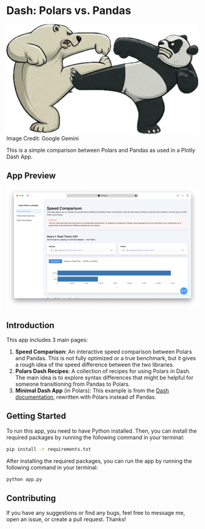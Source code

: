 # Dash: Polars vs. Pandas
![Polars vs. Pandas](images/polars_vs_pandas.png)
Image Credit: Google Gemini


This is a simple comparison between Polars and Pandas as used in a Plotly Dash App. 

<!-- You can check out the app [here](https://dash-polars-pandas.onrender.com/). -->

## App Preview
![App](images/app.png)

## Introduction
This app includes 3 main pages:
1. **Speed Comparison**: An interactive speed comparison between Polars and Pandas. This is not fully optimized or a true benchmark, but it gives a rough idea of the speed difference between the two libraries.
2. **Polars Dash Recipes**: A collection of recipes for using Polars in Dash. The main idea is to explore syntax differences that might be helpful for someone transitioning from Pandas to Polars.
3. **Minimal Dash App** (in Polars): This example is from the [Dash documentation](https://dash.plotly.com/basic-callbacks), rewritten with Polars instead of Pandas.

## Getting Started
To run this app, you need to have Python installed. Then, you can install the required packages by running the following command in your terminal:
```bash
pip install -r requirements.txt
```

After installing the required packages, you can run the app by running the following command in your terminal:
```bash
python app.py
```

## Contributing
If you have any suggestions or find any bugs, feel free to message me, open an issue, or create a pull request. Thanks! 